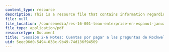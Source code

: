 ```yaml
---
content_type: resource
description: This is a resource file that contains information regarding session 2-6.
file: null
file_location: /coursemedia/res-16-001-lean-enterprise-en-espanol-january-iap-2012/5eec96d05494038c9b4974d136f94509_MITRES_16_001IAP12_2-6_Que.pdf
file_type: application/pdf
resourcetype: Document
title: 'Session 2-6 Notes: Cuentas por pagar a las preguntas de Rockwell Collins'
uid: 5eec96d0-5494-038c-9b49-74d136f94509
---
```

